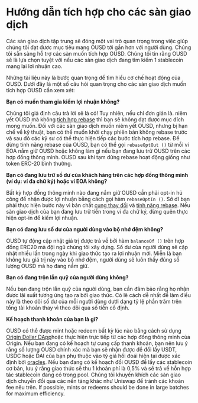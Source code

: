 # Hướng dẫn tích hợp cho các sàn giao dịch

Các sàn giao dịch tập trung sẽ đóng một vai trò quan trọng trong việc giúp chúng tôi đạt đươc mục tiêu mang OUSD tới gần hơn với người dùng. Chúng tôi sẵn sàng hỗ trợ các sàn muốn tích hợp OUSD. Chúng tôi tin rằng OUSD sẽ là lựa chọn tuyệt vời nếu các sàn giao dịch đang tìm kiếm 1 stablecoin mang lại lợi nhuận cao.

Những tài liệu này là bước quan trọng để tìm hiểu cơ chế hoạt động của OUSD. Dưới đây là một số câu hỏi quan trọng cho các sàn giao dịch muốn tích hợp OUSD cần xem xét:

**Bạn có muốn tham gia kiếm lợi nhuận không?**

Chúng tôi giả định câu trả lời sẽ là có! Tuy nhiên, nếu chỉ đơn giản là. niêm yết OUSD mà không [tích hợp rebase](../core-concepts/elastic-supply/rebasing-and-smart-contracts.md) thì bạn sẽ không đạt được mục đích mong muốn. Đối với các sàn giao dịch muốn niêm yết OUSD, nhưng bị hạn chế về kỹ thuật, bạn có thể muốn khởi chạy phiên bản không rebase trước và sau đó các kỹ sư có thể thực hiện tiếp các bước tích hợp rebase. Để dừng tính năng rebase của OUSD, bạn có thể gọi `rebaseOptOut ()` từ mỗi ví EOA nắm giữ OUSD hoặc không làm gì nếu bạn đang lưu trữ OUSD trên các hợp đồng thông minh. OUSD sau khi tạm dừng rebase hoạt động giống như token ERC-20 bình thường.

**Bạn có đang lưu trữ số dư của khách hàng trên các hợp đồng thông minh \(ví dụ: ví đa chữ ký\) hoặc ví EOA không?**

Bất kỳ hợp đồng thông minh nào đang nắm giữ OUSD cần phải opt-in hủ công để nhận được lợi nhuận bằng cách gọi hàm `rebaseOptIn ()`. Sở dĩ bạn phải thực hiện bước này vì bản chất [cung thay đổi](../core-concepts/elastic-supply/) và [tính năng rebase](../core-concepts/elastic-supply/rebasing-and-smart-contracts.md). Nếu sàn giao dịch của bạn đang lưu trữ tiền trong ví đa chữ ký, đừng quên thực hiện opt-in để kiếm lợi nhuận.

**Bạn có đang lưu số dư của người dùng vào bộ nhớ đệm không?**

OUSD tự động cập nhật giá trị được trả về bởi hàm `balanceOf ()` trên hợp đồng ERC20 mà đội ngũ chúng tôi xây dựng. Số dư của người dùng sẽ cập nhật nhiều lần trong ngày khi giao thức tạo ra lợi nhuận mới. Miễn là bạn không lưu giá trị này vào bộ nhớ đệm, người dùng sẽ luôn thấy đúng số lượng OUSD mà họ đang nắm giữ.

**Bạn có đang trộn lẫn quỹ của người dùng không?**

Nếu bạn đang trộn lẫn quỹ của người dùng, bạn cần đảm bảo rằng họ nhận được lãi suất tương ứng tạo ra bởi giao thức. Có lẽ cách dễ nhất để làm điều này là theo dõi số dư của mỗi người dùng dưới dạng tỷ lệ phần trăm trên tổng tài khoản thay vì theo dõi qua số tiền cố định.

**Kế hoạch thanh khoản của bạn là gì?**

OUSD có thể được mint hoặc redeem bất kỳ lúc nào bằng cách sử dụng [Origin Dollar DApp](https://www.ousd.com)hoặc thực hiện trực tiếp từ các hợp đồng thông minh của Origin. Nếu bạn đang có kế hoạch tự cung cấp thanh khoản, bạn nên lưu ý rằng số lượng OUSD chính xác mà bạn sẽ nhận được để đổi lấy USDT, USDC hoặc DAI của bạn phụ thuộc vào tỷ giá hối đoái hiện tại được xác định bởi [oracles](../smart-contracts/api/oracle.md). Nếu bạn đang có kế hoạch đổi OUSD để lấy các stablecoin cơ bản, lưu ý rằng giao thức sẽ thu 1 khoản phí là 0.5% và sẽ trả về hỗn hợp tác stablecoin đang có trong pool. Chúng tôi khuyến khích các sàn giao dịch chuyển đổi qua các nền tảng khác như Uniswap để tránh các khoản fee nêu trên. If possible, mints or redeems should be done in large batches for maximum efficiency. 



